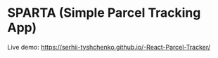 # SPARTA (Simple Parcel Tracking App)

Live demo: https://serhii-tyshchenko.github.io/-React-Parcel-Tracker/
